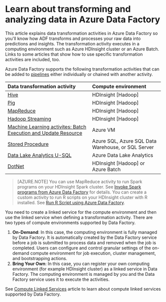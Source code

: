 <properties 
	pageTitle="Data Transformation: Process & transform data | Microsoft Azure" 
	description="Learn about data transformation in Azure Data Factory. Transform and process data in Azure HDInsight cluster or an Azure Batch." 
	keywords="data transformation, process data, transform data, transformation activity"
	services="data-factory" 
	documentationCenter="" 
	authors="spelluru" 
	manager="jhubbard" 
	editor="monicar"/>

<tags 
	ms.service="data-factory" 
	ms.workload="data-services" 
	ms.tgt_pltfrm="na" 
	ms.devlang="na" 
	ms.topic="article" 
	ms.date="04/05/2016" 
	ms.author="spelluru"/>

# Learn about transforming and analyzing data in Azure Data Factory
This article explains data transformation activities in Azure Data Factory so you'll know how ADF transforms and processes your raw data into predictions and insights. The transformation activity executes in a computing environment such as Azure HDInsight cluster or an Azure Batch. Links to some articles that show how to use specific transformation activities are included, too.
 
Azure Data Factory supports the following transformation activities that can be added to [pipelines](data-factory-create-pipelines.md) either individually or chained with another activity.

Data transformation activity |  Compute environment 
:----------------------- | :--------------------
[Hive](data-factory-hive-activity.md) | HDInsight [Hadoop] 
[Pig](data-factory-pig-activity.md) | HDInsight [Hadoop]  
[MapReduce](data-factory-map-reduce.md) | HDInsight [Hadoop]  
[Hadoop Streaming](data-factory-hadoop-streaming-activity.md) | HDInsight [Hadoop]
[Machine Learning activites: Batch Execution and Update Resource](data-factory-azure-ml-batch-execution-activity.md) | Azure VM 
[Stored Procedure](data-factory-stored-proc-activity.md) | Azure SQL, Azure SQL Data Warehouse, or SQL Server |
[Data Lake Analytics U-SQL](data-factory-usql-activity.md) | Azure Data Lake Analytics 
[DotNet](data-factory-use-custom-activities.md) | HDInsight [Hadoop] or Azure Batch
   
> [AZURE.NOTE] 
> You can use MapReduce activity to run Spark programs on your HDInsight Spark cluster. See [Invoke Spark programs from Azure Data Factory](data-factory-spark.md) for details.
> You can create a custom activity to run R scripts on your HDInsight cluster with R installed. See [Run R Script using Azure Data Factory](https://github.com/Azure/Azure-DataFactory/tree/master/Samples/RunRScriptUsingADFSample). 
 

You need to create a linked service for the compute environment and then use the linked service when defining a transformation activity. There are two types of compute environments supported by Data Factory. 

1. **On-Demand**:  In this case, the computing environment is fully managed by Data Factory. It is automatically created by the Data Factory service before a job is submitted to process data and removed when the job is completed. Users can configure and control granular settings of the on-demand compute environment for job execution, cluster management, and bootstrapping actions. 
2. **Bring Your Own**: In this case, you can register your own computing environment (for example HDInsight cluster) as a linked service in Data Factory. The computing environment is managed by you and the Data Factory service uses it to execute the activities. 

See [Compute Linked Services](data-factory-compute-linked-services.md) article to learn about compute linked services supported by Data Factory. 
